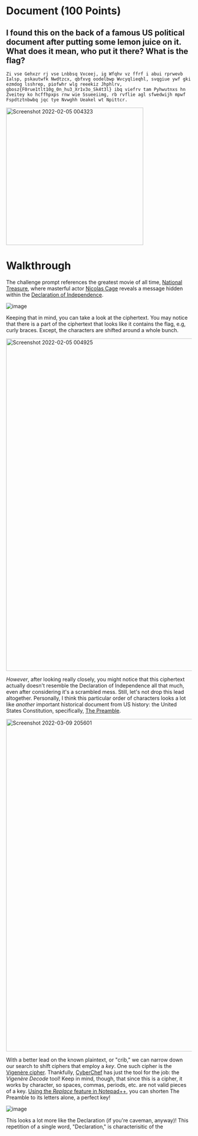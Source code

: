 # Document (100 Points)

## I found this on the back of a famous US political document after putting some lemon juice on it. What does it mean, who put it there? What is the flag?

```Zi vse Gehxzr rj vse Lnbbsq Vxceej, ig Wfqhv vz ffrf i abui rprwevb Ialsp, pskautwfk Nwdtzcx, qbfxvg oodelbwp Wvcyqlieqhl, svqgiue ywf gki ezmdog lsshrep, piofwhr wlg reeekiz Jhphlrv, gbosz{F0rue1tlt10g_0n_hu3_Xr1v3o_Sk4t3l} ibq viefrv tam Pyhwutnxs hn Zveitey ko hcffhpxps rnw wie Ssueeiimg, rb rvflie agl sfwedwijh mpwf Fspdtztnbwbq jqc tye Nvwghh Ueakel wt Npittcr.```

<img width="372" alt="Screenshot 2022-02-05 004323" src="https://user-images.githubusercontent.com/99063625/152631872-d80ee86a-ef52-43be-9faf-dd799926a12b.png">

# Walkthrough

The challenge prompt references the greatest movie of all time, [National Treasure](https://en.wikipedia.org/wiki/National_Treasure_(film)), where masterful actor [Nicolas Cage](https://www.homestuck.com/story/darkcage) reveals a message hidden within the [Declaration of Independence](https://www.archives.gov/founding-docs/declaration-transcript).

![image](https://user-images.githubusercontent.com/99063625/152631865-c1a25c4e-6c17-4e9f-86a3-f36658b9f5ed.png)

Keeping that in mind, you can take a look at the ciphertext. You may notice that there is a part of the ciphertext that looks like it contains the flag, e.g, curly braces. Except, the characters are shifted around a whole bunch.

<img width="900" alt="Screenshot 2022-02-05 004925" src="https://user-images.githubusercontent.com/99063625/152631956-897b50d0-1819-42e0-9985-8d4dec8f7cf1.png">

*However*, after looking really closely, you might notice that this ciphertext actually doesn't resemble the Declaration of Independence all that much, even after considering it's a scrambled mess. Still, let's not drop this lead altogether. Personally, I think this particular order of characters looks a lot like *another* important historical document from US history: the United States Constitution, specifically, [The Preamble](https://constitutioncenter.org/interactive-constitution/preamble).

<img width="900" alt="Screenshot 2022-03-09 205601" src="https://user-images.githubusercontent.com/99063625/157580189-da2fb445-71ca-45e5-90c6-e969d403ec11.png">

With a better lead on the known plaintext, or "crib," we can narrow down our search to shift ciphers that employ a *key*. One such cipher is the [Vigenère cipher](https://en.wikipedia.org/wiki/Vigen%C3%A8re_cipher). Thankfully, [CyberChef](https://gchq.github.io/CyberChef/) has just the tool for the job: the *Vigenère Decode* tool! Keep in mind, though, that since this is a cipher, it works by character, so spaces, commas, periods, etc. are not valid pieces of a key. [Using the *Replace* feature in Notepad++](https://stackoverflow.com/a/55470946), you can shorten The Preamble to its letters alone, a perfect key!

![image](https://user-images.githubusercontent.com/99063625/157729190-a9388255-c2a2-4838-a16a-d32f729cd796.png)

This looks a lot more like the Declaration (if you're caveman, anyway)! This repetition of a single word, "Declaration," is characterisitic of the  
